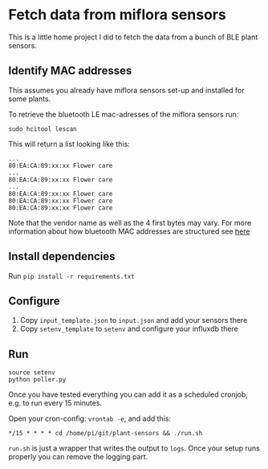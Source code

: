 # Fetch data from miflora sensors

This is a little home project I did to fetch the data from a bunch of BLE plant sensors.

## Identify MAC addresses

This assumes you already have miflora sensors set-up and installed for some plants.

To retrieve the bluetooth LE mac-adresses of the miflora sensors run:

```
sudo hcitool lescan
```

This will return a list looking like this:

```
...
80:EA:CA:89:xx:xx Flower care
...
80:EA:CA:89:xx:xx Flower care
...
80:EA:CA:89:xx:xx Flower care
80:EA:CA:89:xx:xx Flower care
80:EA:CA:89:xx:xx Flower care
```

Note that the vendor name as well as the 4 first bytes may vary. For more information about how bluetooth MAC addresses are structured see [here](https://macaddresschanger.com/what-is-bluetooth-address-BD_ADDR)

## Install dependencies

Run `pip install -r requirements.txt`

## Configure

1. Copy `input_template.json` to `input.json` and add your sensors there
1. Copy `setenv_template` to `setenv` and configure your influxdb there

## Run

```
source setenv
python poller.py
```

Once you have tested everything you can add it as a scheduled cronjob, e.g. to run every 15 minutes.

Open your cron-config: `vrontab -e`, and add this:

```
*/15 * * * * cd /home/pi/git/plant-sensors && ./run.sh
```

`run.sh` is just a wrapper that writes the output to `logs`. Once your setup runs properly you can remove the logging part.
